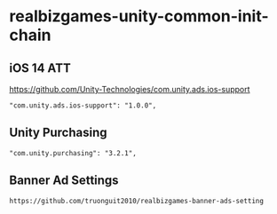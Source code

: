 # realbizgames-unity-common-init-chain

## iOS 14 ATT

https://github.com/Unity-Technologies/com.unity.ads.ios-support

```
"com.unity.ads.ios-support": "1.0.0",
```

## Unity Purchasing

```
"com.unity.purchasing": "3.2.1",
```

## Banner Ad Settings

```
https://github.com/truonguit2010/realbizgames-banner-ads-setting
```

